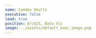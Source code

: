 ```yaml
---
name: Camden Shultz
executive: false
lead: true
position: ArcGIS, Data Viz
image: ../assets/default_exec_image.png
---
```

